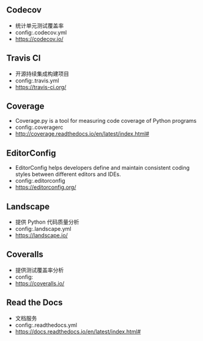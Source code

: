 ## Codecov
- 统计单元测试覆盖率
- config:.codecov.yml
- https://codecov.io/

## Travis CI
- 开源持续集成构建项目
- config:.travis.yml
- https://travis-ci.org/

## Coverage
- Coverage.py is a tool for measuring code coverage of Python programs
- config:.coveragerc
- http://coverage.readthedocs.io/en/latest/index.html#

## EditorConfig
- EditorConfig helps developers define and maintain consistent coding styles between different editors and IDEs. 
- config:.editorconfig
- https://editorconfig.org/

## Landscape
- 提供 Python 代码质量分析
- config:.landscape.yml
- https://landscape.io/

## Coveralls
- 提供测试覆盖率分析
- config:
- https://coveralls.io/

## Read the Docs
- 文档服务
- config:.readthedocs.yml
- https://docs.readthedocs.io/en/latest/index.html#
